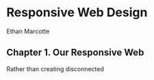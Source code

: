 # Responsive Web Design

Ethan Marcotte

## Chapter 1. Our Responsive Web

Rather than creating disconnected